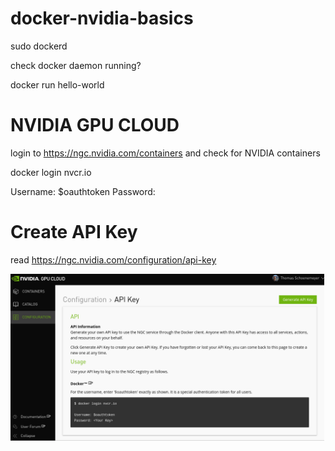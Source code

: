 # docker-nvidia-basics


sudo dockerd

check docker daemon running?

docker run hello-world
# NVIDIA GPU CLOUD
login to https://ngc.nvidia.com/containers and check for NVIDIA containers

docker login nvcr.io

Username: $oauthtoken
Password: 
# Create API Key
read https://ngc.nvidia.com/configuration/api-key

<img src="https://github.com/schoenemeyer/docker-nvidia-basics/blob/master/gpucloud.png" width="502">

